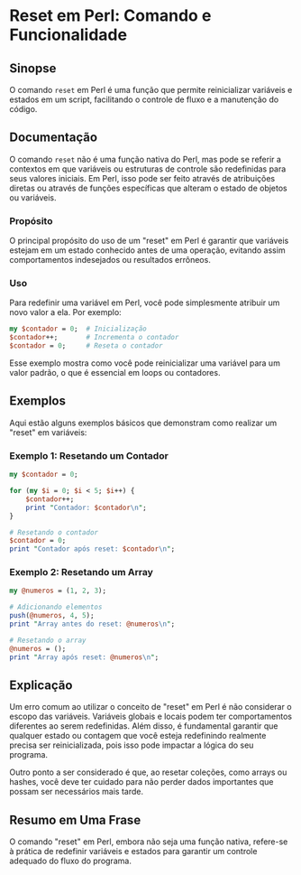 <!--
Meta Description: # Reset em Perl: Comando e Funcionalidade ## Sinopse O comando `reset` em Perl é uma função que permite reinicializar variáveis e estados em um script...
Meta Keywords: contador, perl, reset, que, variáveis
-->

# Reset em Perl: Comando e Funcionalidade

## Sinopse
O comando `reset` em Perl é uma função que permite reinicializar variáveis e estados em um script, facilitando o controle de fluxo e a manutenção do código.

## Documentação
O comando `reset` não é uma função nativa do Perl, mas pode se referir a contextos em que variáveis ou estruturas de controle são redefinidas para seus valores iniciais. Em Perl, isso pode ser feito através de atribuições diretas ou através de funções específicas que alteram o estado de objetos ou variáveis.

### Propósito
O principal propósito do uso de um "reset" em Perl é garantir que variáveis estejam em um estado conhecido antes de uma operação, evitando assim comportamentos indesejados ou resultados errôneos.

### Uso
Para redefinir uma variável em Perl, você pode simplesmente atribuir um novo valor a ela. Por exemplo:

```perl
my $contador = 0;  # Inicialização
$contador++;       # Incrementa o contador
$contador = 0;     # Reseta o contador
```

Esse exemplo mostra como você pode reinicializar uma variável para um valor padrão, o que é essencial em loops ou contadores.

## Exemplos
Aqui estão alguns exemplos básicos que demonstram como realizar um "reset" em variáveis:

### Exemplo 1: Resetando um Contador
```perl
my $contador = 0;

for (my $i = 0; $i < 5; $i++) {
    $contador++;
    print "Contador: $contador\n";
}

# Resetando o contador
$contador = 0;
print "Contador após reset: $contador\n";
```

### Exemplo 2: Resetando um Array
```perl
my @numeros = (1, 2, 3);

# Adicionando elementos
push(@numeros, 4, 5);
print "Array antes do reset: @numeros\n";

# Resetando o array
@numeros = ();
print "Array após reset: @numeros\n";
```

## Explicação
Um erro comum ao utilizar o conceito de "reset" em Perl é não considerar o escopo das variáveis. Variáveis globais e locais podem ter comportamentos diferentes ao serem redefinidas. Além disso, é fundamental garantir que qualquer estado ou contagem que você esteja redefinindo realmente precisa ser reinicializada, pois isso pode impactar a lógica do seu programa.

Outro ponto a ser considerado é que, ao resetar coleções, como arrays ou hashes, você deve ter cuidado para não perder dados importantes que possam ser necessários mais tarde.

## Resumo em Uma Frase
O comando "reset" em Perl, embora não seja uma função nativa, refere-se à prática de redefinir variáveis e estados para garantir um controle adequado do fluxo do programa.